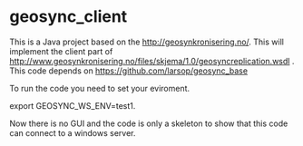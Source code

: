 geosync_client
==============

This is a Java project based on the http://geosynkronisering.no/.    This will implement the client part of http://www.geosynkronisering.no/files/skjema/1.0/geosyncreplication.wsdl .  This code depends on https://github.com/larsop/geosync_base

To run the code you need to set your eviroment.

export GEOSYNC_WS_ENV=test1.

Now there is no GUI and the code is only a skeleton to show that this code can connect to a windows server.




